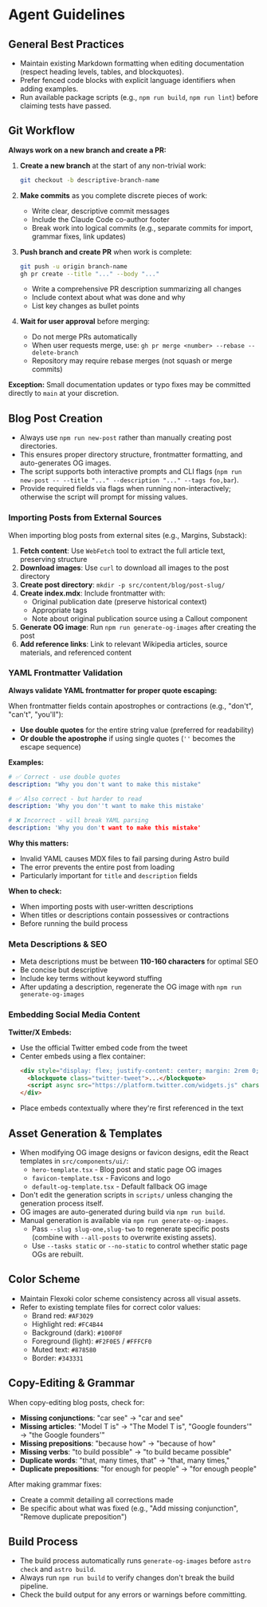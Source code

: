 # Agent Guidelines

## General Best Practices

- Maintain existing Markdown formatting when editing documentation (respect heading levels, tables, and blockquotes).
- Prefer fenced code blocks with explicit language identifiers when adding examples.
- Run available package scripts (e.g., `npm run build`, `npm run lint`) before claiming tests have passed.

## Git Workflow

**Always work on a new branch and create a PR:**

1. **Create a new branch** at the start of any non-trivial work:
   ```bash
   git checkout -b descriptive-branch-name
   ```

2. **Make commits** as you complete discrete pieces of work:
   - Write clear, descriptive commit messages
   - Include the Claude Code co-author footer
   - Break work into logical commits (e.g., separate commits for import, grammar fixes, link updates)

3. **Push branch and create PR** when work is complete:
   ```bash
   git push -u origin branch-name
   gh pr create --title "..." --body "..."
   ```
   - Write a comprehensive PR description summarizing all changes
   - Include context about what was done and why
   - List key changes as bullet points

4. **Wait for user approval** before merging:
   - Do not merge PRs automatically
   - When user requests merge, use: `gh pr merge <number> --rebase --delete-branch`
   - Repository may require rebase merges (not squash or merge commits)

**Exception:** Small documentation updates or typo fixes may be committed directly to `main` at your discretion.

## Blog Post Creation

- Always use `npm run new-post` rather than manually creating post directories.
- This ensures proper directory structure, frontmatter formatting, and auto-generates OG images.
- The script supports both interactive prompts and CLI flags (`npm run new-post -- --title "..." --description "..." --tags foo,bar`).
- Provide required fields via flags when running non-interactively; otherwise the script will prompt for missing values.

### Importing Posts from External Sources

When importing blog posts from external sites (e.g., Margins, Substack):

1. **Fetch content**: Use `WebFetch` tool to extract the full article text, preserving structure
2. **Download images**: Use `curl` to download all images to the post directory
3. **Create post directory**: `mkdir -p src/content/blog/post-slug/`
4. **Create index.mdx**: Include frontmatter with:
   - Original publication date (preserve historical context)
   - Appropriate tags
   - Note about original publication source using a Callout component
5. **Generate OG image**: Run `npm run generate-og-images` after creating the post
6. **Add reference links**: Link to relevant Wikipedia articles, source materials, and referenced content

### YAML Frontmatter Validation

**Always validate YAML frontmatter for proper quote escaping:**

When frontmatter fields contain apostrophes or contractions (e.g., "don't", "can't", "you'll"):
- **Use double quotes** for the entire string value (preferred for readability)
- **Or double the apostrophe** if using single quotes (`''` becomes the escape sequence)

**Examples:**
```yaml
# ✅ Correct - use double quotes
description: "Why you don't want to make this mistake"

# ✅ Also correct - but harder to read
description: 'Why you don''t want to make this mistake'

# ❌ Incorrect - will break YAML parsing
description: 'Why you don't want to make this mistake'
```

**Why this matters:**
- Invalid YAML causes MDX files to fail parsing during Astro build
- The error prevents the entire post from loading
- Particularly important for `title` and `description` fields

**When to check:**
- When importing posts with user-written descriptions
- When titles or descriptions contain possessives or contractions
- Before running the build process

### Meta Descriptions & SEO

- Meta descriptions must be between **110-160 characters** for optimal SEO
- Be concise but descriptive
- Include key terms without keyword stuffing
- After updating a description, regenerate the OG image with `npm run generate-og-images`

### Embedding Social Media Content

**Twitter/X Embeds:**
- Use the official Twitter embed code from the tweet
- Center embeds using a flex container:
  ```html
  <div style="display: flex; justify-content: center; margin: 2rem 0;">
    <blockquote class="twitter-tweet">...</blockquote>
    <script async src="https://platform.twitter.com/widgets.js" charset="utf-8"></script>
  </div>
  ```
- Place embeds contextually where they're first referenced in the text

## Asset Generation & Templates

- When modifying OG image designs or favicon designs, edit the React templates in `src/components/ui/`:
  - `hero-template.tsx` - Blog post and static page OG images
  - `favicon-template.tsx` - Favicons and logo
  - `default-og-template.tsx` - Default fallback OG image
- Don't edit the generation scripts in `scripts/` unless changing the generation process itself.
- OG images are auto-generated during build via `npm run build`.
- Manual generation is available via `npm run generate-og-images`.
  - Pass `--slug slug-one,slug-two` to regenerate specific posts (combine with `--all-posts` to overwrite existing assets).
  - Use `--tasks static` or `--no-static` to control whether static page OGs are rebuilt.

## Color Scheme

- Maintain Flexoki color scheme consistency across all visual assets.
- Refer to existing template files for correct color values:
  - Brand red: `#AF3029`
  - Highlight red: `#FC4B44`
  - Background (dark): `#100F0F`
  - Foreground (light): `#F2F0E5` / `#FFFCF0`
  - Muted text: `#878580`
  - Border: `#343331`

## Copy-Editing & Grammar

When copy-editing blog posts, check for:

- **Missing conjunctions**: "car see" → "car and see"
- **Missing articles**: "Model T is" → "The Model T is", "Google founders'" → "the Google founders'"
- **Missing prepositions**: "because how" → "because of how"
- **Missing verbs**: "to build possible" → "to build became possible"
- **Duplicate words**: "that, many times, that" → "that, many times,"
- **Duplicate prepositions**: "for enough for people" → "for enough people"

After making grammar fixes:
- Create a commit detailing all corrections made
- Be specific about what was fixed (e.g., "Add missing conjunction", "Remove duplicate preposition")

## Build Process

- The build process automatically runs `generate-og-images` before `astro check` and `astro build`.
- Always run `npm run build` to verify changes don't break the build pipeline.
- Check the build output for any errors or warnings before committing.
